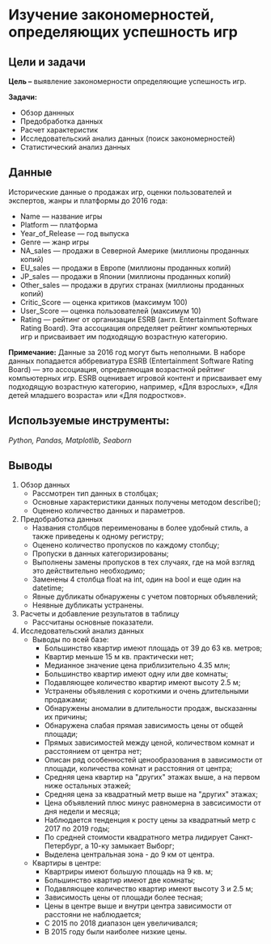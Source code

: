 # Изучение закономерностей, определяющих успешность игр

## Цели и задачи

**Цель –** выявление закономерности определяющие успешность игр.

**Задачи:**
- Обзор даннных
- Предобработка данных
- Расчет характеристик
- Исследовательский анализ данных (поиск закономерностей)
- Статистический анализ данных

## Данные
Исторические данные о продажах игр, оценки пользователей и экспертов, жанры и платформы до 2016 года:

- Name — название игры
- Platform — платформа
- Year_of_Release — год выпуска
- Genre — жанр игры
- NA_sales — продажи в Северной Америке (миллионы проданных копий)
- EU_sales — продажи в Европе (миллионы проданных копий)
- JP_sales — продажи в Японии (миллионы проданных копий)
- Other_sales — продажи в других странах (миллионы проданных копий)
- Critic_Score — оценка критиков (максимум 100)
- User_Score — оценка пользователей (максимум 10)
- Rating — рейтинг от организации ESRB (англ. Entertainment Software Rating Board). Эта ассоциация определяет рейтинг компьютерных игр и присваивает им подходящую возрастную категорию.

**Примечание:** Данные за 2016 год могут быть неполными. В наборе данных попадается аббревиатура ESRB (Entertainment Software Rating Board) — это ассоциация, определяющая возрастной рейтинг компьютерных игр. ESRB оценивает игровой контент и присваивает ему подходящую возрастную категорию, например, «Для взрослых», «Для детей младшего возраста» или «Для подростков».

## Используемые инструменты: 
*Python, Pandas, Matplotlib, Seaborn*

## Выводы
1. Обзор данных
    - Рассмотрен тип данных в столбцах;
    - Основные характеристики данных получены методом describe();
    - Оценено количество данных и параметров.
2. Предобработка данных
    - Названия столбцов переименованы в более удобный стиль, а также приведены к одному регистру;
    - Оценено количество пропусков по каждому столбцу;
    - Пропуски в данных категоризированы;
    - Выполнены замены пропусков в тех случаях, где на мой взгляд это действительно необходимо;
    - Заменены 4 столбца float на int, один на bool и еще один на datetime;
    - Явные дубликаты обнаружены с учетом повторных объявлений;
    - Неявные дубликаты устранены.
3. Расчеты и добавление результатов в таблицу
    - Рассчитаны основные показатели.
4. Исследовательский анализ данных
    - Выводы по всей базе:
        - Большинство квартир имеют площадь от 39 до 63 кв. метров;
        - Квартир меньше 15 м кв. практически нет;
        - Медианное значение цена приблизительно 4.35 млн;
        - Большинство квартир имеют одну или две комнаты;
        - Подавляющее количество квартир имеют высоту 2.5 м;
        - Устранены объявления с короткими и очень длительными продажами;
        - Обнаружены аномалии в длительности продаж, высказанны их причины;
        - Обнаружена слабая прямая зависимость цены от общей площади;
        - Прямых зависимостей между ценой, количеством комнат и расстоянием от центра нет;
        - Описан ряд особенностей ценообразования в зависимости от площади, количества комнат и расстояния от центра;
        - Средняя цена квартир на "других" этажах выше, а на первом ниже остальных этажей;
        - Средняя цена за квадратный метр выше на "других" этажах;
        - Цена объявлений плюс минус равномерна в завсисимости от дня недели и месяца;
        - Наблюдается тенденция к росту цены за квадратный метр с 2017 по 2019 годы;
        - По средней стоимости квадратного метра лидирует Санкт-Петербург, а 10-ку замыкает Выборг;
        - Выделена центральная зона - до 9 км от центра.
    - Квартиры в центре:
        - Квартриры имеют большую площадь на 9 кв. м;
        - Большинство квартир имеют две комнаты;
        - Подавляющее количество квартир имеют высоту 3 и 2.5 м;
        - Зависимость цены от площади более тесная;
        - Цены в центре выше и внутри центра зависимости от расстояни не наблюдается;
        - С 2015 по 2018 диапазон цен увеличивался;
        - В 2015 году были наиболее низкие цены.

